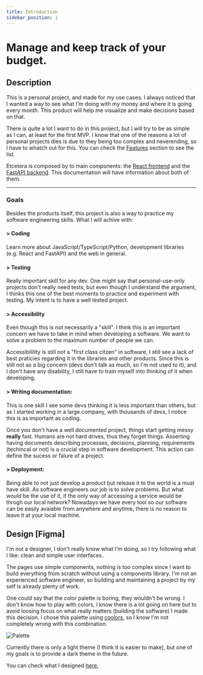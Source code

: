 ```yaml
---
title: Introduction
sidebar_position: 1
---
```


# Manage and keep track of your budget.

## Description

This is a personal project, and made for my use cases. I always noticed that I wanted a way to see what I'm doing with my money and where it is going every month. This product will help me visualize and make decisions based on that.

There is quite a lot I want to do in this project, but I will try to be as simple as I can, at least for the first MVP. I know that one of the reasons a lot of personal projects dies is due to they being too complex and neverending, so I have to whatch out for this.
You can check the [Features](features.md) section to see the list.

Etcetera is composed by to main components: the [React frontend](https://github.com/etchichury/etcetera-finances/) and the [FastAPI backend](https://github.com/etchichury/etcetera-backend/). This documentation will have information about both of them.

---

### Goals

Besides the products itself, this project is also a way to practice my software engineering skills. What I will achive with:

#### > Coding

Learn more about JavaScript/TypeScript/Python, development libraries (e.g. React and FastAPI) and the web in general.

#### > Testing

Really important skill for any dev. One might say that personal-use-only projects don't really need tests, but even though I understand the argument, I thinks this one of the best moments to practice and experiment with testing. My intent is to have a well tested project.

#### > Accessibility

Even though this is not necessarily a "skill". I think this is an important concern we have to take in mind when developing a software. We want to solve a problem to the maximum number of people we can.

Accessibilility is still not a "first class citzen" in software, I still see a lack of best praticies regarding it in the libraries and other products. Since this is still not as a big concern (devs don't talk as much, so I'm not used to it), and I don't have any disability, I still have to train myself into thinking of it when developing.

#### > Writing documentation:

This is one skill I see some devs thinking it is less important than others, but as I started working in a large company, with thousands of devs, I notice this is as important as coding.

Once you don't have a well documented project, things start getting messy **really** fast. Humans are not hard drives, thus they forget things. Asserting having documents describing processes, decisions, planning, requirements (techincal or not) is a crucial step in software development. This action can define the sucess or falure of a project.

#### > Deployment:

Being able to not just develop a product but release it to the world is a must have skill. As software engineers our job is to solve problems. But what would be the use of it, if the only way of accessing a service would be throgh our local network? Nowadays we have every tool so our software can be easily avaiable from anywhere and anytime, there is no reason to leave it at your local machine.

## Design [Figma]

I'm not a designer, I don't really know what I'm doing, so I try following what I like: clean and simple user interfaces.

The pages use simple components, nothing is too complex since I want to build everything from scratch without using a components library. I'm not an experienced software engineer, so building and maintaining a project by my self is already plenty of work.

One could say that the color palette is boring, they wouldn't be wrong. I don't know how to play with colors, I know there is a lot going on here but to avoid loosing focus on what really matters (building the software) I made this decision. I chose this palette using [coolors](https://coolors.co/), so I know I'm not completely wrong with this combination.

![Palette](https://user-images.githubusercontent.com/29528521/147399128-ca7b43b2-c97b-4a42-8c61-9ebdd3d4befc.png)

Currently there is only a light theme (I think it is easier to make), but one of my goals is to provide a dark theme in the future.

You can check what I designed [here.](https://www.figma.com/file/MATtROumllpDhNhPBvJ7ym/?node-id=6%3A2)
